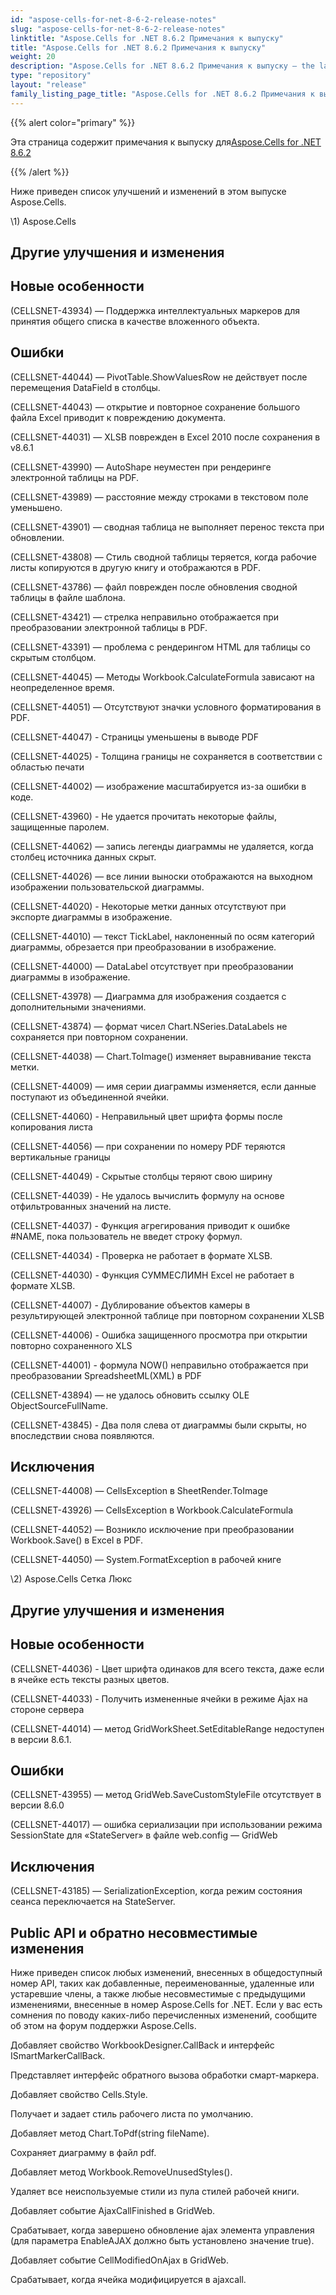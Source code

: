 ```yaml
---
id: "aspose-cells-for-net-8-6-2-release-notes"
slug: "aspose-cells-for-net-8-6-2-release-notes"
linktitle: "Aspose.Cells for .NET 8.6.2 Примечания к выпуску"
title: "Aspose.Cells for .NET 8.6.2 Примечания к выпуску"
weight: 20
description: "Aspose.Cells for .NET 8.6.2 Примечания к выпуску – the latest updates and fixes."
type: "repository"
layout: "release"
family_listing_page_title: "Aspose.Cells for .NET 8.6.2 Примечания к выпуску"
---
```

{{% alert color="primary" %}} 

 Эта страница содержит примечания к выпуску для[Aspose.Cells for .NET 8.6.2](https://releases.aspose.com/cells/net/new-releases/aspose.cells-for-.net-8.6.2/)

{{% /alert %}} 

 Ниже приведен список улучшений и изменений в этом выпуске Aspose.Cells.



\1) Aspose.Cells 


## **Другие улучшения и изменения**

## **Новые особенности**


 (CELLSNET-43934) — Поддержка интеллектуальных маркеров для принятия общего списка в качестве вложенного объекта.


## **Ошибки**


 (CELLSNET-44044) — PivotTable.ShowValuesRow не действует после перемещения DataField в столбцы.

 (CELLSNET-44043) — открытие и повторное сохранение большого файла Excel приводит к повреждению документа.

 (CELLSNET-44031) — XLSB поврежден в Excel 2010 после сохранения в v8.6.1

 (CELLSNET-43990) — AutoShape неуместен при рендеринге электронной таблицы на PDF.

 (CELLSNET-43989) — расстояние между строками в текстовом поле уменьшено.

 (CELLSNET-43901) — сводная таблица не выполняет перенос текста при обновлении.

 (CELLSNET-43808) — Стиль сводной таблицы теряется, когда рабочие листы копируются в другую книгу и отображаются в PDF.

 (CELLSNET-43786) — файл поврежден после обновления сводной таблицы в файле шаблона.

 (CELLSNET-43421) — стрелка неправильно отображается при преобразовании электронной таблицы в PDF.

 (CELLSNET-43391) — проблема с рендерингом HTML для таблицы со скрытым столбцом.

(CELLSNET-44045) — Методы Workbook.CalculateFormula зависают на неопределенное время.

 (CELLSNET-44051) — Отсутствуют значки условного форматирования в PDF.

 (CELLSNET-44047) - Страницы уменьшены в выводе PDF

 (CELLSNET-44025) - Толщина границы не сохраняется в соответствии с областью печати

 (CELLSNET-44002) — изображение масштабируется из-за ошибки в коде.

 (CELLSNET-43960) - Не удается прочитать некоторые файлы, защищенные паролем.

 (CELLSNET-44062) — запись легенды диаграммы не удаляется, когда столбец источника данных скрыт.

 (CELLSNET-44026) — все линии выноски отображаются на выходном изображении пользовательской диаграммы.

 (CELLSNET-44020) - Некоторые метки данных отсутствуют при экспорте диаграммы в изображение.

 (CELLSNET-44010) — текст TickLabel, наклоненный по осям категорий диаграммы, обрезается при преобразовании в изображение.

 (CELLSNET-44000) — DataLabel отсутствует при преобразовании диаграммы в изображение.

 (CELLSNET-43978) — Диаграмма для изображения создается с дополнительными значениями.

(CELLSNET-43874) — формат чисел Chart.NSeries.DataLabels не сохраняется при повторном сохранении.

 (CELLSNET-44038) — Chart.ToImage() изменяет выравнивание текста метки.

 (CELLSNET-44009) — имя серии диаграммы изменяется, если данные поступают из объединенной ячейки.

 (CELLSNET-44060) - Неправильный цвет шрифта формы после копирования листа

 (CELLSNET-44056) — при сохранении по номеру PDF теряются вертикальные границы

 (CELLSNET-44049) - Скрытые столбцы теряют свою ширину

 (CELLSNET-44039) - Не удалось вычислить формулу на основе отфильтрованных значений на листе.

 (CELLSNET-44037) - Функция агрегирования приводит к ошибке #NAME, пока пользователь не введет строку формул.

 (CELLSNET-44034) - Проверка не работает в формате XLSB.

 (CELLSNET-44030) - Функция СУММЕСЛИМН Excel не работает в формате XLSB.

 (CELLSNET-44007) - Дублирование объектов камеры в результирующей электронной таблице при повторном сохранении XLSB

 (CELLSNET-44006) - Ошибка защищенного просмотра при открытии повторно сохраненного XLS

(CELLSNET-44001) - формула NOW() неправильно отображается при преобразовании SpreadsheetML(XML) в PDF

 (CELLSNET-43894) — не удалось обновить ссылку OLE ObjectSourceFullName.

 (CELLSNET-43845) - Два поля слева от диаграммы были скрыты, но впоследствии снова появляются.


## **Исключения**


 (CELLSNET-44008) — CellsException в SheetRender.ToImage

(CELLSNET-43926) — CellsException в Workbook.CalculateFormula

 (CELLSNET-44052) — Возникло исключение при преобразовании Workbook.Save() в Excel в PDF.

 (CELLSNET-44050) — System.FormatException в рабочей книге



 \2) Aspose.Cells Сетка Люкс


## **Другие улучшения и изменения**

## **Новые особенности**


 (CELLSNET-44036) - Цвет шрифта одинаков для всего текста, даже если в ячейке есть тексты разных цветов.

 (CELLSNET-44033) - Получить измененные ячейки в режиме Ajax на стороне сервера

 (CELLSNET-44014) — метод GridWorkSheet.SetEditableRange недоступен в версии 8.6.1.


## **Ошибки**


 (CELLSNET-43955) — метод GridWeb.SaveCustomStyleFile отсутствует в версии 8.6.0

 (CELLSNET-44017) — ошибка сериализации при использовании режима SessionState для «StateServer» в файле web.config — GridWeb


## **Исключения**


 (CELLSNET-43185) — SerializationException, когда режим состояния сеанса переключается на StateServer.


## **Public API и обратно несовместимые изменения**


 Ниже приведен список любых изменений, внесенных в общедоступный номер API, таких как добавленные, переименованные, удаленные или устаревшие члены, а также любые несовместимые с предыдущими изменениями, внесенные в номер Aspose.Cells for .NET. Если у вас есть сомнения по поводу каких-либо перечисленных изменений, сообщите об этом на форум поддержки Aspose.Cells.



 Добавляет свойство WorkbookDesigner.CallBack и интерфейс ISmartMarkerCallBack.

 Представляет интерфейс обратного вызова обработки смарт-маркера.



 Добавляет свойство Cells.Style.

 Получает и задает стиль рабочего листа по умолчанию.



 Добавляет метод Chart.ToPdf(string fileName).

 Сохраняет диаграмму в файл pdf.



 Добавляет метод Workbook.RemoveUnusedStyles().

 Удаляет все неиспользуемые стили из пула стилей рабочей книги.



Добавляет событие AjaxCallFinished в GridWeb.

 Срабатывает, когда завершено обновление ajax элемента управления (для параметра EnableAJAX должно быть установлено значение true).



 Добавляет событие CellModifiedOnAjax в GridWeb.

 Срабатывает, когда ячейка модифицируется в ajaxcall.


